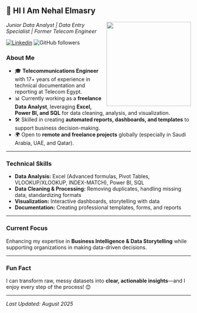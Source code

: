 <h2>👋 HI I Am Nehal Elmasry</h2>
<img align='right' src="https://media.giphy.com/media/M9gbBd9nbDrOTu1Mqx/giphy.gif" width="230">

<p><em>Junior Data Analyst | Data Entry Specialist | Former Telecom Engineer</em></p>

[![Linkedin](https://img.shields.io/badge/-LinkedIn-blue?style=flat-square&logo=Linkedin&logoColor=white&link=https://www.linkedin.com/)](https://www.linkedin.com/)
![GitHub followers](https://img.shields.io/github/followers/YOUR_GITHUB_USERNAME?label=Follow&style=social)

### About Me

- 🎓 **Telecommunications Engineer** with 17+ years of experience in technical documentation and reporting at Telecom Egypt.  
- 📊 Currently working as a **freelance Data Analyst**, leveraging **Excel, Power BI, and SQL** for data cleaning, analysis, and visualization.  
- 🛠 Skilled in creating **automated reports, dashboards, and templates** to support business decision-making.  
- 🌍 Open to **remote and freelance projects** globally (especially in Saudi Arabia, UAE, and Qatar).  

---

### Technical Skills

- **Data Analysis:** Excel (Advanced formulas, Pivot Tables, VLOOKUP/XLOOKUP, INDEX-MATCH), Power BI, SQL  
- **Data Cleaning & Processing:** Removing duplicates, handling missing data, standardizing formats  
- **Visualization:** Interactive dashboards, storytelling with data  
- **Documentation:** Creating professional templates, forms, and reports  

---

### Current Focus

Enhancing my expertise in **Business Intelligence & Data Storytelling** while supporting organizations in making data-driven decisions.

---

### Fun Fact

I can transform raw, messy datasets into **clear, actionable insights**—and I enjoy every step of the process! 😊

---

*Last Updated: August 2025*
